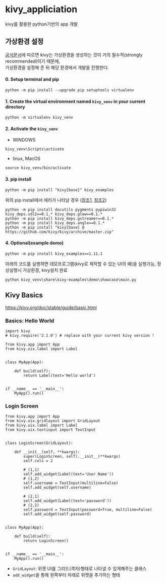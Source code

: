 # kivy_appliciation
kivy를 활용한 python기반의 app 개발

## 가상환경 설정
[공식문서](https://kivy.org/doc/stable/gettingstarted/installation.html)에 따르면 kivy는 가상환경을 생성하는 것이 거의 필수적(strongly recommended)이기 때문에,  
가상환경을 설정해 준 뒤 해당 환경에서 개발을 진행한다.


#### 0. Setup terminal and pip
```
python -m pip install --upgrade pip setuptools virtualenv
```

#### 1. Create the virtual environment named `kivy_venv` in your current directory
```
python -m virtualenv kivy_venv
```

#### 2. Activate the `kivy_venv`
- WINDOWS
```
kivy_venv\Scripts\activate
```
- linux, MacOS
```
source kivy_venv/bin/activate
```

#### 3. pip install
```
python -m pip install "kivy[base]" kivy_examples
```
위의 pip install에서 에러가 나타날 경우 ([참조1](https://kivy.org/doc/stable/gettingstarted/installation.html), [참조2](https://stackoverflow.com/questions/59125232/how-to-deal-with-kivy-installing-error-in-python-3-8))
```
python -m pip install docutils pygments pypiwin32 kivy_deps.sdl2==0.1.* kivy_deps.glew==0.1.*
python -m pip install kivy_deps.gstreamer==0.1.*
python -m pip install kivy_deps.angle==0.1.*
python -m pip install "kivy[base] @ https://github.com/kivy/kivy/archive/master.zip"
```

#### 4. Optional(example demo)
```
python -m pip install kivy_examples==1.11.1
```
아래의 코드를 실행하면 데모프로그램(kivy로 제작할 수 있는 UI의 예)을 실행가능, 정상실행시 가상환경, kivy설치 완료
```
python kivy_venv\share\kivy-examples\demo\showcase\main.py
```


## Kivy Basics
https://kivy.org/doc/stable/guide/basic.html

### Basics: Hello World
```
import kivy
# kivy.require('2.1.0') # replace with your current kivy version !

from kivy.app import App
from kivy.uix.label import Label


class MyApp(App):

    def build(self):
        return Label(text='Hello world')


if __name__ == '__main__':
    MyApp().run()
```

### Login Screen
```
from kivy.app import App
from kivy.uix.gridlayout import GridLayout
from kivy.uix.label import Label
from kivy.uix.textinput import TextInput


class LoginScreen(GridLayout):

    def __init__(self, **kwargs):
        super(LoginScreen, self).__init__(**kwargs)
        self.cols = 2
        
        # (1,1)
        self.add_widget(Label(text='User Name'))
        # (1,2)
        self.username = TextInput(multiline=False)
        self.add_widget(self.username)
        
        # (2,1)
        self.add_widget(Label(text='password'))
        # (2,2)
        self.password = TextInput(password=True, multiline=False)
        self.add_widget(self.password)


class MyApp(App):

    def build(self):
        return LoginScreen()


if __name__ == '__main__':
    MyApp().run()
```

- `GridLayout`: 위젯 UI를 그리드(격자)형태로 나타낼 수 있게해주는 클래스
- `add_widget`을 통해 왼쪽부터 차례로 위젯을 추가하는 형태
